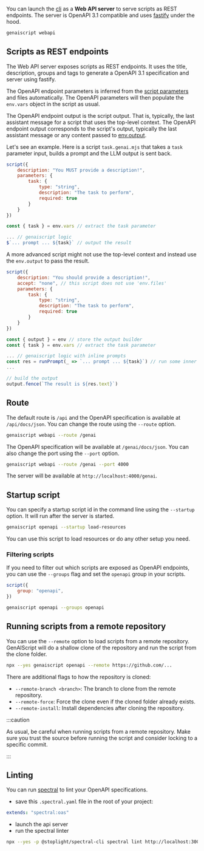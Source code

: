 You can launch the [cli](/genaiscript/reference/cli) as a **Web API server** to serve scripts as REST endpoints.
The server is OpenAPI 3.1 compatible and uses [fastify](https://www.fastify.io/) under the hood.

```bash
genaiscript webapi
```

## Scripts as REST endpoints

The Web API server exposes scripts as REST endpoints. It uses the title, description, groups and tags
to generate a OpenAPI 3.1 specification and server using fastify.

The OpenAPI endpoint parameters is inferred from the [script parameters](/genaiscript/reference/scripts/parameters) and files automatically.
The OpenAPI parameters will then populate the `env.vars` object in the script
as usual.

The OpenAPI endpoint output is the script output. That is, typically, the last assistant message for a script that uses the top-level context.
The OpenAPI endpoint output corresponds to the script's output, typically the last assistant message or any content passed to [env.output](/genaiscript/reference/scripts/output-builder).

Let's see an example. Here is a script `task.genai.mjs` that takes a `task` parameter input, builds a prompt
and the LLM output is sent back.

```js title="task.genai.mjs"
script({
    description: "You MUST provide a description!",
    parameters: {
        task: {
            type: "string",
            description: "The task to perform",
            required: true
        }
    }
})

const { task } = env.vars // extract the task parameter

... // genaiscript logic
$`... prompt ... ${task}` // output the result
```

A more advanced script might not use the top-level context and instead use the `env.output` to pass the result.

```js title="task.genai.mjs"
script({
    description: "You should provide a description!",
    accept: "none", // this script does not use 'env.files'
    parameters: {
        task: {
            type: "string",
            description: "The task to perform",
            required: true
        }
    }
})

const { output } = env // store the output builder
const { task } = env.vars // extract the task parameter

... // genaiscript logic with inline prompts
const res = runPrompt(_ => `... prompt ... ${task}`) // run some inner the prompt
...

// build the output
output.fence(`The result is ${res.text}`)
```

## Route

The default route is `/api` and the OpenAPI specification is available at `/api/docs/json`.
You can change the route using the `--route` option.

```bash
genaiscript webapi --route /genai
```

The OpenAPI specification will be available at `/genai/docs/json`.
You can also change the port using the `--port` option.

```bash
genaiscript webapi --route /genai --port 4000
```

The server will be available at `http://localhost:4000/genai`.

## Startup script

You can specify a startup script id in the command line using the `--startup` option.
It will run after the server is started.

```sh
genaiscript openapi --startup load-resources
```

You can use this script to load resources or do any other setup you need.

### Filtering scripts

If you need to filter out which scripts are exposed as OpenAPI endpoints, you can use the `--groups` flag and
set the `openapi` group in your scripts.

```js 'group: "openapi"' title="task.genai.mjs"
script({
    group: "openapi",
})
```

```bash
genaiscript openapi --groups openapi
```

## Running scripts from a remote repository

You can use the `--remote` option to load scripts from a remote repository.
GenAIScript will do a shallow clone of the repository and run the script from the clone folder.

```sh
npx --yes genaiscript openapi --remote https://github.com/...
```

There are additional flags to how the repository is cloned:

- `--remote-branch <branch>`: The branch to clone from the remote repository.
- `--remote-force`: Force the clone even if the cloned folder already exists.
- `--remote-install`: Install dependencies after cloning the repository.

:::caution

As usual, be careful when running scripts from a remote repository.
Make sure you trust the source before running the script and consider locking to a specific commit.

:::

## Linting

You can run [spectral](https://github.com/stoplightio/spectral) to lint your OpenAPI specifications.

- save this `.spectral.yaml` file in the root of your project:

```yaml
extends: "spectral:oas"
```

- launch the api server
- run the spectral linter

```bash
npx --yes -p @stoplight/spectral-cli spectral lint http://localhost:3000/api/docs/json
```